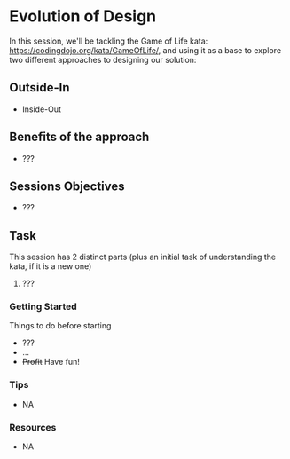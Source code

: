 # Evolution of Design

In this session, we'll be tackling the Game of Life kata: https://codingdojo.org/kata/GameOfLife/, and using it as a base to explore two different approaches to designing our solution:

## Outside-In
* Inside-Out

## Benefits of the approach

* ???

## Sessions Objectives

* ???

## Task

This session has 2 distinct parts (plus an initial task of understanding the kata, if it is a new one)

1. ???

### Getting Started

Things to do before starting

* ???
* ...
* ~~Profit~~ Have fun!

### Tips

* NA

### Resources

* NA
